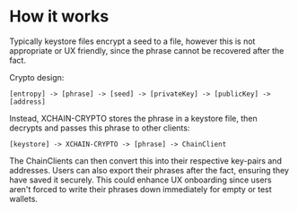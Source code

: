 # How it works
Typically keystore files encrypt a seed to a file, however this is not appropriate or UX friendly, since the phrase
cannot be recovered after the fact.

Crypto design:

`[entropy] -> [phrase] -> [seed] -> [privateKey] -> [publicKey] -> [address]`

Instead, XCHAIN-CRYPTO stores the phrase in a keystore file, then decrypts and passes this phrase to other clients:

`[keystore] -> XCHAIN-CRYPTO -> [phrase] -> ChainClient`

The ChainClients can then convert this into their respective key-pairs and addresses. Users can also export their
phrases after the fact, ensuring they have saved it securely. This could enhance UX onboarding since users aren't forced
to write their phrases down immediately for empty or test wallets.
